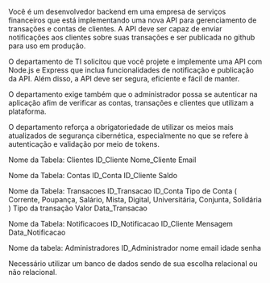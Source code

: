 Você é um desenvolvedor backend em uma empresa de serviços financeiros que está implementando uma nova API para gerenciamento de transações e contas de clientes. A API deve ser capaz de enviar notificações aos clientes sobre suas transações e ser publicada no github para uso em produção.

O departamento de TI solicitou que você projete e implemente uma API com Node.js e Express que inclua funcionalidades de notificação e publicação da API. Além disso, a API deve ser segura, eficiente e fácil de manter.

O departamento exige também que o administrador possa se autenticar na aplicação afim de verificar as contas, transações e clientes que utilizam a plataforma.

O departamento reforça a obrigatoriedade de utilizar os meios mais atualizados de segurança cibernética, especialmente no que se refere à autenticação e validação por meio de tokens.

Nome da Tabela: Clientes
ID_Cliente
Nome_Cliente
Email

Nome da Tabela: Contas
ID_Conta
ID_Cliente
Saldo

Nome da Tabela: Transacoes
ID_Transacao
ID_Conta
Tipo de Conta ( Corrente, Poupança, Salário, Mista, Digital, Universitária, Conjunta, Solidária )
Tipo da transação
Valor
Data_Transacao

Nome da Tabela: Notificacoes
ID_Notificacao
ID_Cliente
Mensagem
Data_Notificacao

Nome da tabela: Administradores
ID_Administrador
nome
email
idade
senha

Necessário utilizar um banco de dados sendo de sua escolha relacional ou não relacional.

